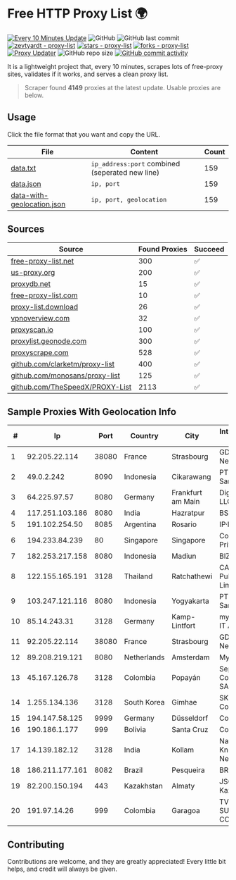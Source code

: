
# Free HTTP Proxy List 🌍

[![Every 10 Minutes Update](https://github.com/mertguvencli/http-proxy-list/actions/workflows/main.yml/badge.svg?branch=main)](https://github.com/mertguvencli/http-proxy-list/actions/workflows/main.yml)
![GitHub](https://img.shields.io/github/license/mertguvencli/http-proxy-list)
![GitHub last commit](https://img.shields.io/github/last-commit/mertguvencli/http-proxy-list)
[![zevtyardt - proxy-list](https://img.shields.io/static/v1?label=zevtyardt&message=proxy-list&color=blue&logo=github)](https://github.com/zevtyardt/proxy-list "Go to GitHub repo")
[![stars - proxy-list](https://img.shields.io/github/stars/zevtyardt/proxy-list?style=social)](https://github.com/zevtyardt/proxy-list)
[![forks - proxy-list](https://img.shields.io/github/forks/zevtyardt/proxy-list?style=social)](https://github.com/zevtyardt/proxy-list)
[![Proxy Updater](https://github.com/zevtyardt/proxy-list/workflows/Proxy%20Updater/badge.svg)](https://github.com/zevtyardt/proxy-list/actions?query=workflow:"Proxy+Updater")
![GitHub repo size](https://img.shields.io/github/repo-size/zevtyardt/proxy-list)
[![GitHub commit activity](https://img.shields.io/github/commit-activity/m/zevtyardt/proxy-list?logo=commits)](https://github.com/zevtyardt/proxy-list/commits/main)

It is a lightweight project that, every 10 minutes, scrapes lots of free-proxy sites, validates if it works, and serves a clean proxy list.

> Scraper found **4149** proxies at the latest update. Usable proxies are below.

## Usage

Click the file format that you want and copy the URL.

|File|Content|Count|
|----|-------|-----|
|[data.txt](https://raw.githubusercontent.com/mertguvencli/http-proxy-list/main/proxy-list/data.txt)|`ip_address:port` combined (seperated new line)|159|
|[data.json](https://raw.githubusercontent.com/mertguvencli/http-proxy-list/main/proxy-list/data.json)|`ip, port`|159|
|[data-with-geolocation.json](https://raw.githubusercontent.com/mertguvencli/http-proxy-list/main/proxy-list/data-with-geolocation.json)|`ip, port, geolocation`|159|

## Sources

|Source|Found Proxies|Succeed|
|------|-------------|-------|
|[free-proxy-list.net](https://free-proxy-list.net)|300|✅|
|[us-proxy.org](https://www.us-proxy.org)|200|✅|
|[proxydb.net](http://proxydb.net)|15|✅|
|[free-proxy-list.com](https://free-proxy-list.com/?page=&port=&type%5B%5D=http&type%5B%5D=https&up_time=0&search=Search)|10|✅|
|[proxy-list.download](https://www.proxy-list.download/HTTP)|26|✅|
|[vpnoverview.com](https://vpnoverview.com/privacy/anonymous-browsing/free-proxy-servers)|32|✅|
|[proxyscan.io](https://www.proxyscan.io)|100|✅|
|[proxylist.geonode.com](https://proxylist.geonode.com/api/proxy-list?limit=300&page=1&sort_by=lastChecked&sort_type=desc&protocols=http,https)|300|✅|
|[proxyscrape.com](https://api.proxyscrape.com/v2/?request=displayproxies&protocol=http&timeout=10000&country=all&ssl=all&anonymity=all)|528|✅|
|[github.com/clarketm/proxy-list](https://raw.githubusercontent.com/clarketm/proxy-list/master/proxy-list-raw.txt)|400|✅|
|[github.com/monosans/proxy-list](https://raw.githubusercontent.com/monosans/proxy-list/main/proxies/http.txt)|125|✅|
|[github.com/TheSpeedX/PROXY-List](https://raw.githubusercontent.com/TheSpeedX/PROXY-List/master/http.txt)|2113|✅|


## Sample Proxies With Geolocation Info

|#|Ip|Port|Country|City|Internet Service Provider|
|-|--|----|-------|----|-------------------------|
|1|92.205.22.114|38080|France|Strasbourg|GD MASS Network|
|2|49.0.2.242|8090|Indonesia|Cikarawang|PT Usaha Adi Sanggoro|
|3|64.225.97.57|8080|Germany|Frankfurt am Main|DigitalOcean, LLC|
|4|117.251.103.186|8080|India|Hazratpur|BSNL Internet|
|5|191.102.254.50|8085|Argentina|Rosario|IP·RED|
|6|194.233.84.239|80|Singapore|Singapore|Contabo Asia Private Limited|
|7|182.253.217.158|8080|Indonesia|Madiun|BIZNET|
|8|122.155.165.191|3128|Thailand|Ratchathewi|CAT Telecom Public Company Limited|
|9|103.247.121.116|8080|Indonesia|Yogyakarta|PT Media Sarana Data|
|10|85.14.243.31|3128|Germany|Kamp-Lintfort|myLoc managed IT AG|
|11|92.205.22.114|38080|France|Strasbourg|GD MASS Network|
|12|89.208.219.121|8080|Netherlands|Amsterdam|My.com B.V.|
|13|45.167.126.78|3128|Colombia|Popayán|Sepcom Comunicaciones SAS|
|14|1.255.134.136|3128|South Korea|Gimhae|SK Broadband Co Ltd|
|15|194.147.58.125|9999|Germany|Düsseldorf|Contabo GmbH|
|16|190.186.1.177|999|Bolivia|Santa Cruz|Cotas Ltda.|
|17|14.139.182.12|3128|India|Kollam|National Knowledge Network|
|18|186.211.177.161|8082|Brazil|Pesqueira|BR Digital|
|19|82.200.150.194|443|Kazakhstan|Almaty|JSC Kazakhtelecom|
|20|191.97.14.26|999|Colombia|Garagoa|TV AZTECA SUCURSAL COLOMBIA|



## Contributing

Contributions are welcome, and they are greatly appreciated! Every
little bit helps, and credit will always be given.

